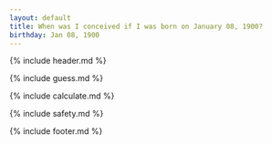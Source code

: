 ```yaml
---
layout: default
title: When was I conceived if I was born on January 08, 1900?
birthday: Jan 08, 1900
---
```


{% include header.md %}

{% include guess.md %}

{% include calculate.md %}

{% include safety.md %}

{% include footer.md %}



